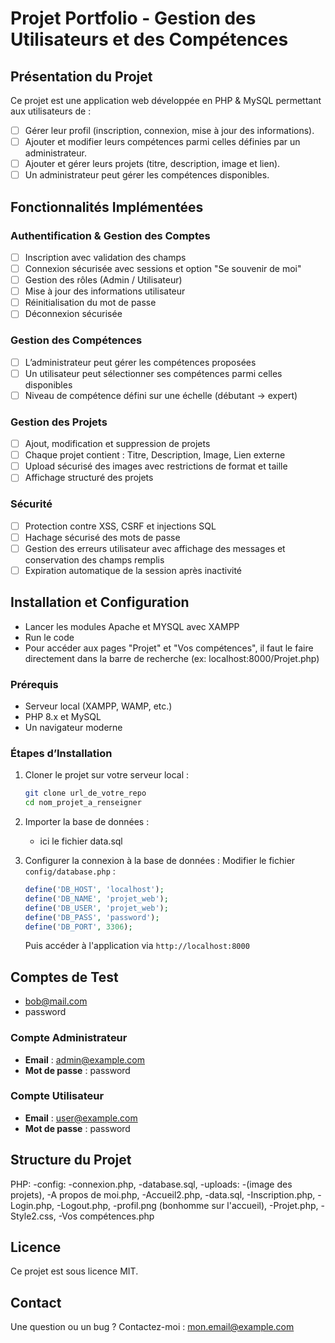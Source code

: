 # Projet Portfolio - Gestion des Utilisateurs et des Compétences

## Présentation du Projet
Ce projet est une application web développée en PHP & MySQL permettant aux utilisateurs de :
- [ ] Gérer leur profil (inscription, connexion, mise à jour des informations).
- [ ] Ajouter et modifier leurs compétences parmi celles définies par un administrateur.
- [ ] Ajouter et gérer leurs projets (titre, description, image et lien).
- [ ] Un administrateur peut gérer les compétences disponibles.

## Fonctionnalités Implémentées

### Authentification & Gestion des Comptes
- [ ] Inscription avec validation des champs
- [ ] Connexion sécurisée avec sessions et option "Se souvenir de moi"
- [ ] Gestion des rôles (Admin / Utilisateur)
- [ ] Mise à jour des informations utilisateur
- [ ] Réinitialisation du mot de passe
- [ ] Déconnexion sécurisée

### Gestion des Compétences
- [ ] L’administrateur peut gérer les compétences proposées
- [ ] Un utilisateur peut sélectionner ses compétences parmi celles disponibles
- [ ] Niveau de compétence défini sur une échelle (débutant → expert)

### Gestion des Projets
- [ ] Ajout, modification et suppression de projets
- [ ] Chaque projet contient : Titre, Description, Image, Lien externe
- [ ] Upload sécurisé des images avec restrictions de format et taille
- [ ] Affichage structuré des projets

### Sécurité
- [ ] Protection contre XSS, CSRF et injections SQL
- [ ] Hachage sécurisé des mots de passe
- [ ] Gestion des erreurs utilisateur avec affichage des messages et conservation des champs remplis
- [ ] Expiration automatique de la session après inactivité

## Installation et Configuration
- Lancer les modules Apache et MYSQL avec XAMPP
- Run le code
- Pour accéder aux pages "Projet" et "Vos compétences", il faut le faire directement dans la barre de recherche (ex: localhost:8000/Projet.php)
### Prérequis
- Serveur local (XAMPP, WAMP, etc.)
- PHP 8.x et MySQL
- Un navigateur moderne

### Étapes d’Installation
1. Cloner le projet sur votre serveur local :
   ```sh
   git clone url_de_votre_repo
   cd nom_projet_a_renseigner
   ```
2. Importer la base de données :
   - ici le fichier data.sql

3. Configurer la connexion à la base de données :
   Modifier le fichier `config/database.php` :
   ```php
   define('DB_HOST', 'localhost');
   define('DB_NAME', 'projet_web');
   define('DB_USER', 'projet_web');
   define('DB_PASS', 'password');
   define('DB_PORT', 3306);
   ```
   Puis accéder à l'application via `http://localhost:8000`

## Comptes de Test
- bob@mail.com
- password
### Compte Administrateur
- **Email** : admin@example.com
- **Mot de passe** : password

### Compte Utilisateur
- **Email** : user@example.com
- **Mot de passe** : password

## Structure du Projet
PHP:
   -config:
      -connexion.php,
      -database.sql,
   -uploads:
      -(image des projets),
   -A propos de moi.php,
   -Accueil2.php,
   -data.sql,
   -Inscription.php,
   -Login.php,
   -Logout.php,
   -profil.png (bonhomme sur l'accueil),
   -Projet.php,
   -Style2.css,
   -Vos compétences.php

## Licence
Ce projet est sous licence MIT.

## Contact
Une question ou un bug ? Contactez-moi : mon.email@example.com

